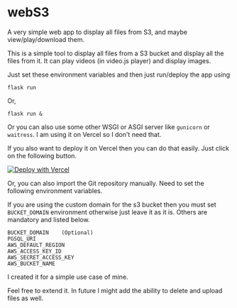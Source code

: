 # webS3
A very simple web app to display all files from S3, and maybe view/play/download them.

This is a simple tool to display all files from a S3 bucket and display all the files from it. It can play videos (in video.js player) and display images.

Just set these environment variables and then just run/deploy the app using 

    flask run

Or,

    flask run &

Or you can also use some other WSGI or ASGI server like `gunicorn` or `waitress`. I am using it on Vercel so I don't need that.

If you also want to deploy it on Vercel then you can do that easily. Just click on the following button.

[![Deploy with Vercel](https://vercel.com/button)](https://vercel.com/new/clone?repository-url=https://github.com/Suleman-Elahi/webS3)

Or, you can also import the Git repository manually. Need to set the following environment variables. 

If you are using the custom domain for the s3 bucket then you must set `BUCKET_DOMAIN` environment otherwise just leave it as it is. Others are mandatory and listed below. 

    BUCKET_DOMAIN    (Optional)
    PGSQL_URI
    AWS_DEFAULT_REGION
    AWS_ACCESS_KEY_ID
    AWS_SECRET_ACCESS_KEY
    AWS_BUCKET_NAME
    
I created it for a simple use case of mine.

Feel free to extend it. In future I might add the ability to delete and upload files as well.
